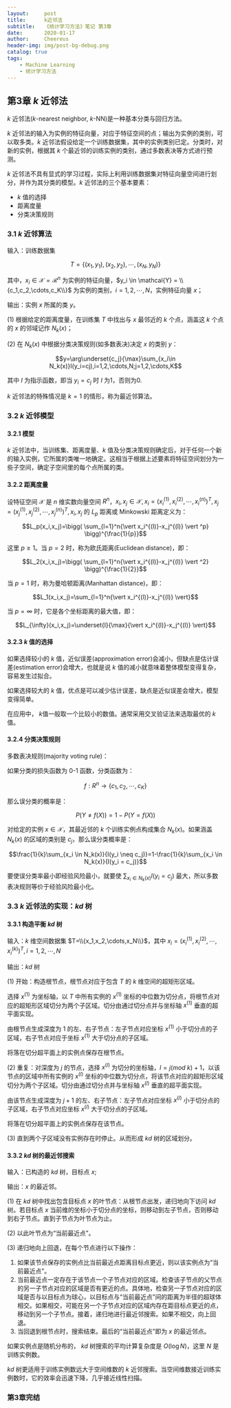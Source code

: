 ```yaml
---
layout:     post
title:      k近邻法
subtitle:   《统计学习方法》笔记 第3章
date:       2020-01-17
author:     Cheereus
header-img: img/post-bg-debug.png
catalog: true
tags:
    - Machine Learning
    - 统计学习方法
---
```


## 第3章 $k$ 近邻法

$k$ 近邻法($k$-nearest neighbor, $k$-NN)是一种基本分类与回归方法。

$k$ 近邻法的输入为实例的特征向量，对应于特征空间的点；输出为实例的类别，可以取多类。$k$ 近邻法假设给定一个训练数据集，其中的实例类别已定。分类时，对新的实例，根据其 $k$ 个最近邻的训练实例的类别，通过多数表决等方式进行预测。

$k$ 近邻法不具有显式的学习过程，实际上利用训练数据集对特征向量空间进行划分，并作为其分类的模型。$k$ 近邻法的三个基本要素：

* $k$ 值的选择
* 距离度量
* 分类决策规则

### 3.1 $k$ 近邻算法

输入：训练数据集

$$T=\{(x_1,y_1),(x_2,y_2),\cdots,(x_N,y_N)\}$$

其中，$x_i \in \mathcal X = \mathcal{R}^n$ 为实例的特征向量，$y_i \in \mathcal{Y} = \\{c_1,c_2,\cdots,c_K\\}$ 为实例的类别，$i=1,2,\cdots,N$，实例特征向量 $x$；

输出：实例 $x$ 所属的类 $y$。

(1) 根据给定的距离度量，在训练集 $T$ 中找出与 $x$ 最邻近的 $k$ 个点，涵盖这 $k$ 个点的 $x$ 的邻域记作 $N_k(x)$；

(2) 在 $N_k(x)$ 中根据分类决策规则(如多数表决)决定 $x$ 的类别 $y$：

$$y=\arg\underset{c_j}{\max}\sum_{x_i\in N_k(x)}I(y_i=cj),i=1,2,\cdots,N;j=1,2,\cdots,K$$

其中 $I$ 为指示函数，即当 $y_i=c_j$ 时 $I$ 为1，否则为0.

$k$ 近邻法的特殊情况是 $k=1$ 的情形，称为最近邻算法。

### 3.2 $k$ 近邻模型

#### 3.2.1 模型

$k$ 近邻法中，当训练集、距离度量、$k$ 值及分类决策规则确定后，对于任何一个新的输入实例，它所属的类唯一地确定。这相当于根据上述要素将特征空间划分为一些子空间，确定子空间里的每个点所属的类。

#### 3.2.2 距离度量

设特征空间 $\mathcal X$ 是 $n$ 维实数向量空间 $R^n$，$x_i,x_j \in \mathcal{X},x_i=(x_i^{(1)},x_i^{(2)},\cdots,x_i^{(n)})^T,x_j=(x_j^{(1)},x_j^{(2)},\cdots,x_j^{(n)})^T,x_i,x_j$ 的 $L_p$ 距离或 Minkowski 距离定义为：

$$L_p(x_i,x_j)=\bigg( \sum_{l=1}^n{\vert x_i^{(l)}-x_j^{(l)} \vert ^p} \bigg)^{\frac{1}{p}}$$

这里 $p \geq 1$。当 $p=2$ 时，称为欧氏距离(Euclidean distance)，即：

$$L_2(x_i,x_j)=\bigg( \sum_{l=1}^n{\vert x_i^{(l)}-x_j^{(l)} \vert ^2} \bigg)^{\frac{1}{2}}$$

当 $p=1$ 时，称为曼哈顿距离(Manhattan distance)，即：

$$L_1(x_i,x_j)=\sum_{l=1}^n{\vert x_i^{(l)}-x_j^{(l)} \vert}$$

当 $p=\infty$ 时，它是各个坐标距离的最大值，即：

$$L_{\infty}(x_i,x_j)=\underset{l}{\max}{\vert x_i^{(l)}-x_j^{(l)} \vert}$$

#### 3.2.3 $k$ 值的选择

如果选择较小的 $k$ 值，近似误差(approximation error)会减小，但缺点是估计误差(estimation error)会增大，也就是说 $k$ 值的减小就意味着整体模型变得复杂，容易发生过拟合。

如果选择较大的 $k$ 值，优点是可以减少估计误差，缺点是近似误差会增大，模型变得简单。

在应用中， $k$值一般取一个比较小的数值。通常采用交叉验证法来选取最优的 $k$ 值。

#### 3.2.4 分类决策规则

多数表决规则(majority voting rule)：

如果分类的损失函数为 0-1 函数，分类函数为：

$$f:R^n \rightarrow \{c_1,c_2,\cdots,c_K\}$$

那么误分类的概率是：

$$P(Y \neq f(X))=1-P(Y=f(X))$$

对给定的实例 $x\in\mathcal{X}$，其最近邻的 $k$ 个训练实例点构成集合 $N_k(x)$。如果涵盖 $N_k(x)$ 的区域的类别是 $c_j$，那么误分类概率是：

$$\frac{1}{k}\sum_{x_i \in N_k(x)}{I(y_i \neq c_j)}=1-\frac{1}{k}\sum_{x_i \in N_k(x)}{I(y_i = c_j)}$$

要使误分类率最小即经验风险最小，就要使 $\sum_{x_i \in N_k(x)}{I(y_i = c_j)}$ 最大，所以多数表决规则等价于经验风险最小化。

### 3.3 $k$ 近邻法的实现：$kd$ 树

#### 3.3.1 构造平衡 $kd$ 树

输入：$k$ 维空间数据集 $T=\\{x_1,x_2,\cdots,x_N\\}$，其中 $x_i=(x_i^{(1)},x_i^{(2)},\cdots,x_i^{(k)})^T,i=1,2,\cdots,N$

输出：$kd$ 树

(1) 开始：构造根节点，根节点对应于包含 $T$ 的 $k$ 维空间的超矩形区域。

选择 $x^{(1)}$ 为坐标轴，以 $T$ 中所有实例的 $x^{(1)}$ 坐标的中位数为切分点，将根节点对应的超矩形区域切分为两个子区域。切分由通过切分点并与坐标轴 $x^{(1)}$ 垂直的超平面实现。

由根节点生成深度为 1 的左、右子节点：左子节点对应坐标 $x^{(1)}$ 小于切分点的子区域，右子节点对应于坐标 $x^{(1)}$ 大于切分点的子区域。

将落在切分超平面上的实例点保存在根节点。

(2) 重复：对深度为 $j$ 的节点，选择 $x^{(l)}$ 为切分的坐标轴，$l=j(mod\ {k})+1$，以该节点的区域中所有实例的 $x^{(l)}$ 坐标的中位数为切分点，将该节点对应的超矩形区域切分为两个子区域。切分由通过切分点并与坐标轴 $x^{(l)}$ 垂直的超平面实现。

由该节点生成深度为 $j+1$ 的左、右子节点：左子节点对应坐标 $x^{(l)}$ 小于切分点的子区域，右子节点对应坐标 $x^{(l)}$ 大于切分点的子区域。

将落在切分超平面上的实例点保存在该节点。

(3) 直到两个子区域没有实例存在时停止。从而形成 $kd$ 树的区域划分。

#### 3.3.2 $kd$ 树的最近邻搜索

输入：已构造的 $kd$ 树，目标点 $x$;

输出：$x$ 的最近邻。

(1) 在 $kd$ 树中找出包含目标点 $x$ 的叶节点：从根节点出发，递归地向下访问 $kd$ 树。若目标点 $x$ 当前维的坐标小于切分点的坐标，则移动到左子节点，否则移动到右子节点。直到子节点为叶节点为止。

(2) 以此叶节点为“当前最近点”。

(3) 递归地向上回退，在每个节点进行以下操作：

1. 如果该节点保存的实例点比当前最近点距离目标点更近，则以该实例点为“当前最近点”。
2. 当前最近点一定存在于该节点一个子节点对应的区域。检查该子节点的父节点的另一子节点对应的区域是否有更近的点。具体地，检查另一子节点对应的区域是否与以目标点为球心，以目标点与“当前最近点”间的距离为半径的超球体相交。如果相交，可能在另一个子节点对应的区域内存在距目标点更近的点，移动到另一个子节点。接着，递归地进行最近邻搜索。如果不相交，向上回退。
3. 当回退到根节点时，搜索结束。最后的“当前最近点”即为 $x$ 的最近邻点。

如果实例点是随机分布的， $kd$ 树搜索的平均计算复杂度是 $O(\log N)$，这里 $N$ 是训练实例数。

$kd$ 树更适用于训练实例数远大于空间维数的 $k$ 近邻搜索。当空间维数接近训练实例数时，它的效率会迅速下降，几乎接近线性扫描。

### 第3章完结
